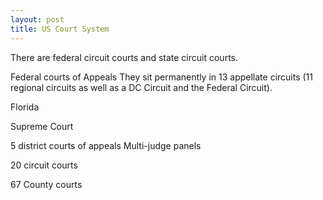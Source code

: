 ```yaml
---
layout: post
title: US Court System
---
```


There are federal circuit courts and state circuit courts.

Federal courts of Appeals
  They sit permanently in 13 appellate circuits (11 regional circuits as well as a DC Circuit and the Federal Circuit).


Florida

Supreme Court

5 district courts of appeals
  Multi-judge panels

20 circuit courts

67 County courts

